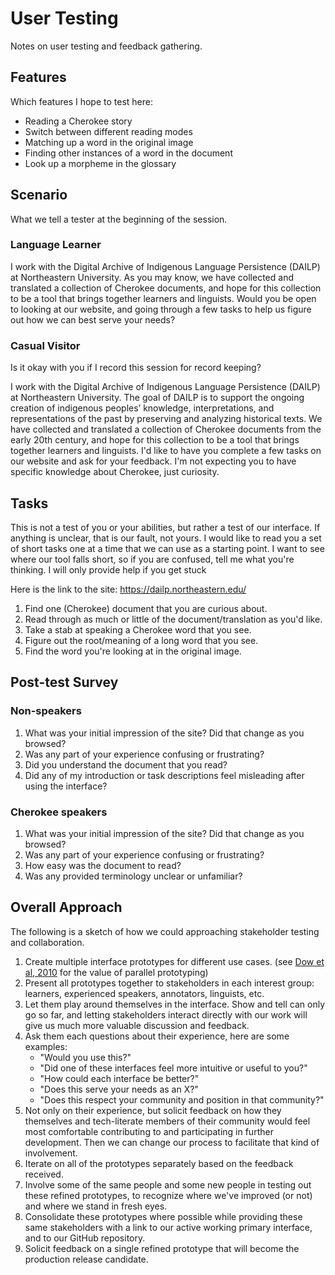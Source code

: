# User Testing

Notes on user testing and feedback gathering.

## Features

Which features I hope to test here:

- Reading a Cherokee story
- Switch between different reading modes
- Matching up a word in the original image
- Finding other instances of a word in the document
- Look up a morpheme in the glossary

## Scenario

What we tell a tester at the beginning of the session.

### Language Learner

I work with the Digital Archive of Indigenous Language Persistence (DAILP) at Northeastern University.
As you may know, we have collected and translated a collection of Cherokee documents, and hope for this collection to be a tool that brings together learners and linguists.
Would you be open to looking at our website, and going through a few tasks to help us figure out how we can best serve your needs?

### Casual Visitor

Is it okay with you if I record this session for record keeping?

I work with the Digital Archive of Indigenous Language Persistence (DAILP) at Northeastern University.
The goal of DAILP is to support the ongoing creation of indigenous peoples’ knowledge, interpretations, and representations of the past by preserving and analyzing historical texts.
We have collected and translated a collection of Cherokee documents from the early 20th century, and hope for this collection to be a tool that brings together learners and linguists.
I'd like to have you complete a few tasks on our website and ask for your feedback.
I'm not expecting you to have specific knowledge about Cherokee, just curiosity.

## Tasks

This is not a test of you or your abilities, but rather a test of our interface.
If anything is unclear, that is our fault, not yours.
I would like to read you a set of short tasks one at a time that we can use as a starting point.
I want to see where our tool falls short, so if you are confused, tell me what you're thinking.
I will only provide help if you get stuck

Here is the link to the site: https://dailp.northeastern.edu/

1. Find one (Cherokee) document that you are curious about.
2. Read through as much or little of the document/translation as you'd like.
3. Take a stab at speaking a Cherokee word that you see.
4. Figure out the root/meaning of a long word that you see.
5. Find the word you're looking at in the original image.

## Post-test Survey

### Non-speakers

1. What was your initial impression of the site?
   Did that change as you browsed?
2. Was any part of your experience confusing or frustrating?
3. Did you understand the document that you read?
4. Did any of my introduction or task descriptions feel misleading after using the interface?

### Cherokee speakers

1. What was your initial impression of the site?
   Did that change as you browsed?
2. Was any part of your experience confusing or frustrating?
3. How easy was the document to read?
4. Was any provided terminology unclear or unfamiliar?

## Overall Approach

The following is a sketch of how we could approaching stakeholder testing and collaboration.

1. Create multiple interface prototypes for different use cases. (see [Dow et al, 2010](https://www.google.com/url?sa=t&rct=j&q=&esrc=s&source=web&cd=&ved=2ahUKEwi94P3PppHsAhWlUt8KHXkUA7oQFjABegQIBBAB&url=http%3A%2F%2Fspdow.ucsd.edu%2Ffiles%2FPrototypingParallel-TOCHI10.pdf&usg=AOvVaw3Y9g1TBANvYS0fiy9-50dH) for the value of parallel prototyping)
2. Present all prototypes together to stakeholders in each interest group: learners, experienced speakers, annotators, linguists, etc.
3. Let them play around themselves in the interface. Show and tell can only go so far, and letting stakeholders interact directly with our work will give us much more valuable discussion and feedback.
4. Ask them each questions about their experience, here are some examples:
   - "Would you use this?"
   - "Did one of these interfaces feel more intuitive or useful to you?"
   - "How could each interface be better?"
   - "Does this serve your needs as an X?"
   - "Does this respect your community and position in that community?"
5. Not only on their experience, but solicit feedback on how they themselves and tech-literate members of their community would feel most comfortable contributing to and participating in further development.
   Then we can change our process to facilitate that kind of involvement.
6. Iterate on all of the prototypes separately based on the feedback received.
7. Involve some of the same people and some new people in testing out these refined prototypes, to recognize where we've improved (or not) and where we stand in fresh eyes.
8. Consolidate these prototypes where possible while providing these same stakeholders with a link to our active working primary interface, and to our GitHub repository.
9. Solicit feedback on a single refined prototype that will become the production release candidate.
